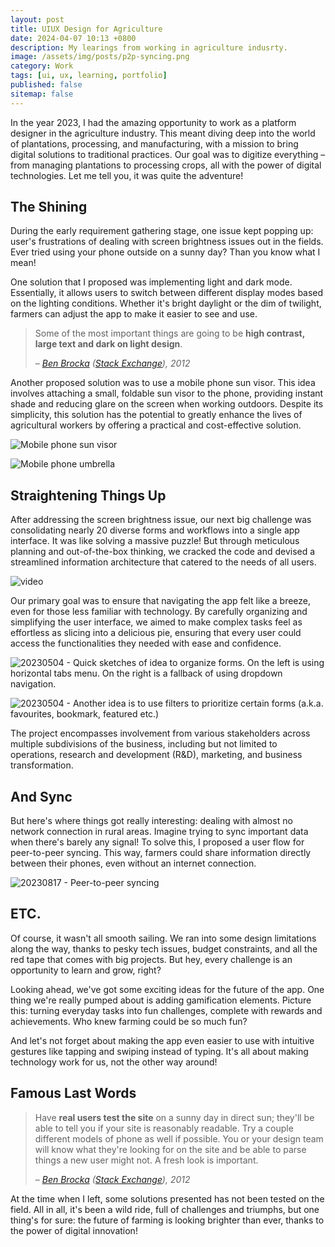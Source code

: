 ```yaml
---
layout: post
title: UIUX Design for Agriculture
date: 2024-04-07 10:13 +0800
description: My learings from working in agriculture indusrty.
image: /assets/img/posts/p2p-syncing.png
category: Work
tags: [ui, ux, learning, portfolio]
published: false
sitemap: false
---
```


In the year 2023, I had the amazing opportunity to work as a platform designer in the agriculture industry. This meant diving deep into the world of plantations, processing, and manufacturing, with a mission to bring digital solutions to traditional practices. Our goal was to digitize everything – from managing plantations to processing crops, all with the power of digital technologies. Let me tell you, it was quite the adventure!

## The Shining

During the early requirement gathering stage, one issue kept popping up: user's frustrations of dealing with screen brightness issues out in the fields. Ever tried using your phone outside on a sunny day? Than you know what I mean!

One solution that I proposed was implementing light and dark mode. Essentially, it allows users to switch between different display modes based on the lighting conditions. Whether it's bright daylight or the dim of twilight, farmers can adjust the app to make it easier to see and use.

> Some of the most important things are going to be **high contrast, large text and dark on light design**.
>
> – _[Ben Brocka](https://ux.stackexchange.com/users/7627/ben-brocka) ([Stack Exchange](https://ux.stackexchange.com/questions/15887/how-does-use-in-bright-sunlight-affect-how-a-web-site-should-be-designed)), 2012_

Another proposed solution was to use a mobile phone sun visor. This idea involves attaching a small, foldable sun visor to the phone, providing instant shade and reducing glare on the screen when working outdoors. Despite its simplicity, this solution has the potential to greatly enhance the lives of agricultural workers by offering a practical and cost-effective solution.

![Mobile phone sun visor](/assets/img/posts/phone-visor.jpg)

![Mobile phone umbrella](/assets/img/posts/phone-umbrella.jpg)

## Straightening Things Up

After addressing the screen brightness issue, our next big challenge was consolidating nearly 20 diverse forms and workflows into a single app interface. It was like solving a massive puzzle! But through meticulous planning and out-of-the-box thinking, we cracked the code and devised a streamlined information architecture that catered to the needs of all users.

![video](/assets/img/posts/prioritised-form-s.gif)

Our primary goal was to ensure that navigating the app felt like a breeze, even for those less familiar with technology. By carefully organizing and simplifying the user interface, we aimed to make complex tasks feel as effortless as slicing into a delicious pie, ensuring that every user could access the functionalities they needed with ease and confidence.

![20230504 - Quick sketches of idea to organize forms. On the left is using horizontal tabs menu. On the right is a fallback of using dropdown navigation.](/assets/img/posts/organize-forms-a-b.png)

![20230504 - Another idea is to use filters to prioritize certain forms (a.k.a. favourites, bookmark, featured etc.)](/assets/img/posts/organize-forms-c.png)

The project encompasses involvement from various stakeholders across multiple subdivisions of the business, including but not limited to operations, research and development (R&D), marketing, and business transformation.

## And Sync

But here's where things got really interesting: dealing with almost no network connection in rural areas. Imagine trying to sync important data when there's barely any signal! To solve this, I proposed a user flow for peer-to-peer syncing. This way, farmers could share information directly between their phones, even without an internet connection.

![20230817 - Peer-to-peer syncing](/assets/img/posts/p2p-syncing.png)

## ETC.

Of course, it wasn't all smooth sailing. We ran into some design limitations along the way, thanks to pesky tech issues, budget constraints, and all the red tape that comes with big projects. But hey, every challenge is an opportunity to learn and grow, right?

Looking ahead, we've got some exciting ideas for the future of the app. One thing we're really pumped about is adding gamification elements. Picture this: turning everyday tasks into fun challenges, complete with rewards and achievements. Who knew farming could be so much fun?

And let's not forget about making the app even easier to use with intuitive gestures like tapping and swiping instead of typing. It's all about making technology work for us, not the other way around!

## Famous Last Words

> Have **real users test the site** on a sunny day in direct sun; they'll be able to tell you if your site is reasonably readable. Try a couple different models of phone as well if possible. You or your design team will know what they're looking for on the site and be able to parse things a new user might not. A fresh look is important.
>
> – _[Ben Brocka](https://ux.stackexchange.com/users/7627/ben-brocka) ([Stack Exchange](https://ux.stackexchange.com/questions/15887/how-does-use-in-bright-sunlight-affect-how-a-web-site-should-be-designed)), 2012_

At the time when I left, some solutions presented has not been tested on the field. All in all, it's been a wild ride, full of challenges and triumphs, but one thing's for sure: the future of farming is looking brighter than ever, thanks to the power of digital innovation!

